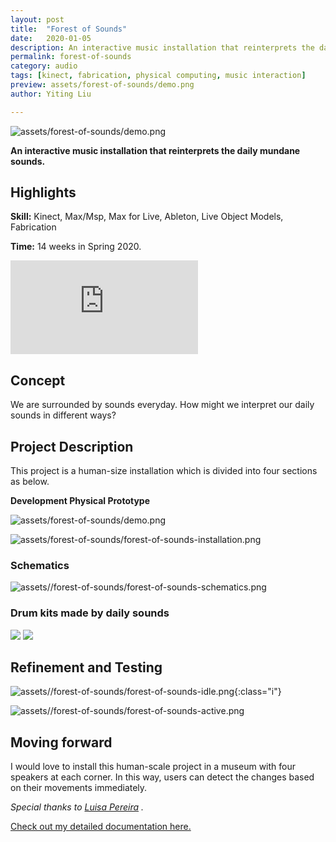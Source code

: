 ```yaml
---
layout: post
title:  "Forest of Sounds"
date:   2020-01-05
description: An interactive music installation that reinterprets the daily mundane sounds.
permalink: forest-of-sounds
category: audio
tags: [kinect, fabrication, physical computing, music interaction]
preview: assets/forest-of-sounds/demo.png
author: Yiting Liu 

---
```


![assets/forest-of-sounds/demo.png](assets/forest-of-sounds/demo.png)

**An interactive music installation that reinterprets the daily mundane sounds.**

## Highlights

**Skill:** Kinect, Max/Msp, Max for Live, Ableton, Live Object Models, Fabrication

**Time:** 14 weeks in Spring 2020.

<div class="iframe-container">
 <iframe class="responsive-iframe"   src="https://www.youtube.com/embed/Ie8z0hr_sTM" frameborder="0" allow="accelerometer; autoplay; clipboard-write; encrypted-media; gyroscope; picture-in-picture" allowfullscreen></iframe>
</div>

## Concept

We are surrounded by sounds everyday. How might we interpret our daily sounds in different ways?

## Project Description

This project is a human-size installation which is divided into four sections as below.

**Development
Physical Prototype**

![assets/forest-of-sounds/demo.png](assets/forest-of-sounds/demo.png)

![assets/forest-of-sounds/forest-of-sounds-installation.png](assets/forest-of-sounds/forest-of-sounds-installation.png)

### Schematics

![assets//forest-of-sounds/forest-of-sounds-schematics.png](assets//forest-of-sounds/forest-of-sounds-schematics.png)

### Drum kits made by daily sounds
<div class="img-container">
<img class="img-responsive" src="assets/forest-of-sounds/sounds1.png">
<img class="img-responsive" src="assets/forest-of-sounds/sounds2.png">
</div>

## Refinement and Testing

![assets//forest-of-sounds/forest-of-sounds-idle.png](assets//forest-of-sounds/forest-of-sounds-idle.png){:class="i"}

![assets//forest-of-sounds/forest-of-sounds-active.png](assets//forest-of-sounds/forest-of-sounds-active.png)

## Moving forward

I would love to install this human-scale project in a museum with four speakers at each corner. In this way, users can detect the changes based on their movements immediately.

*Special thanks to [Luisa Pereira](http://www.luisapereira.net/info.html) .*

[Check out my detailed documentation here.](https://yitingliu97.wordpress.com/category/2020-spring/music-interaction-design/)